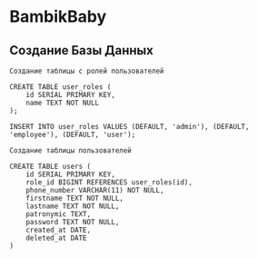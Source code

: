 # BambikBaby

## Создание Базы Данных

`Создание таблицы с ролей пользователей`

```postgresql
CREATE TABLE user_roles (
	id SERIAL PRIMARY KEY,
	name TEXT NOT NULL
);

INSERT INTO user_roles VALUES (DEFAULT, 'admin'), (DEFAULT, 'employee'), (DEFAULT, 'user');
```

`Создание таблицы пользователей`

```postgresql
CREATE TABLE users (
	id SERIAL PRIMARY KEY,
	role_id BIGINT REFERENCES user_roles(id),
	phone_number VARCHAR(11) NOT NULL,
	firstname TEXT NOT NULL,
	lastname TEXT NOT NULL,
	patronymic TEXT,
	password TEXT NOT NULL,
	created_at DATE,
	deleted_at DATE
)
```
